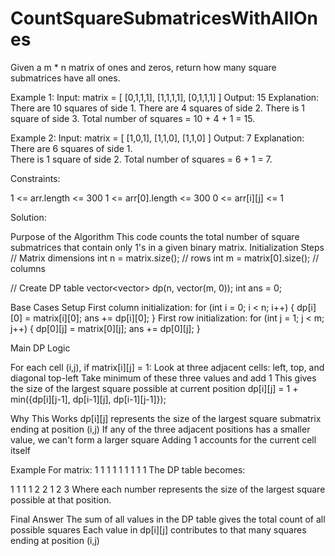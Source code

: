# CountSquareSubmatricesWithAllOnes

Given a m * n matrix of ones and zeros, return how many square submatrices have all ones.

Example 1:
Input: matrix =
[
  [0,1,1,1],
  [1,1,1,1],
  [0,1,1,1]
]
Output: 15
Explanation: 
There are 10 squares of side 1.
There are 4 squares of side 2.
There is  1 square of side 3.
Total number of squares = 10 + 4 + 1 = 15.

Example 2:
Input: matrix = 
[
  [1,0,1],
  [1,1,0],
  [1,1,0]
]
Output: 7
Explanation: 
There are 6 squares of side 1.  
There is 1 square of side 2. 
Total number of squares = 6 + 1 = 7.
 

Constraints:

1 <= arr.length <= 300
1 <= arr[0].length <= 300
0 <= arr[i][j] <= 1

Solution:

Purpose of the Algorithm
This code counts the total number of square submatrices that contain only 1's in a given binary matrix.
Initialization Steps
// Matrix dimensions
int n = matrix.size();    // rows
int m = matrix[0].size(); // columns

// Create DP table
vector<vector<int>> dp(n, vector<int>(m, 0));
int ans = 0;

Base Cases Setup
First column initialization:
for (int i = 0; i < n; i++) {
    dp[i][0] = matrix[i][0];
    ans += dp[i][0];
}
First row initialization:
for (int j = 1; j < m; j++) {
    dp[0][j] = matrix[0][j];
    ans += dp[0][j];
}

Main DP Logic

For each cell (i,j), if matrix[i][j] = 1:
Look at three adjacent cells: left, top, and diagonal top-left
Take minimum of these three values and add 1
This gives the size of the largest square possible at current position
dp[i][j] = 1 + min({dp[i][j-1], dp[i-1][j], dp[i-1][j-1]});

Why This Works
dp[i][j] represents the size of the largest square submatrix ending at position (i,j)
If any of the three adjacent positions has a smaller value, we can't form a larger square
Adding 1 accounts for the current cell itself

Example For matrix:
1 1 1
1 1 1
1 1 1
The DP table becomes:

1 1 1
1 2 2
1 2 3
Where each number represents the size of the largest square possible at that position.

Final Answer
The sum of all values in the DP table gives the total count of all possible squares
Each value in dp[i][j] contributes to that many squares ending at position (i,j)

